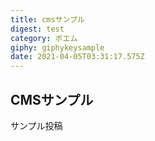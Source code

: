 ```yaml
---
title: cmsサンプル
digest: test
category: ポエム
giphy: giphykeysample
date: 2021-04-05T03:31:17.575Z
---
```

## CMSサンプル
サンプル投稿
